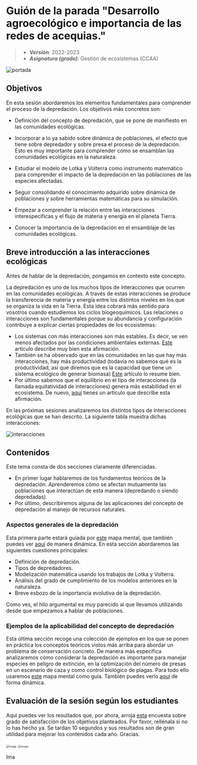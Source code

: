 # Guión de la parada "Desarrollo agroecológico e importancia de las redes de acequias."


> + **_Versión_**: 2022-2023
> + **_Asignatura (grado)_**: Gestión de ecosistemas (CCAA)

![portada](https://github.com/aprendiendo-cosas/Te_depredacion_ecologia_ccaa/raw/2021-2022/imagenes/portada.jpg)

## Objetivos 

En esta sesión abordaremos los elementos fundamentales para comprender el proceso de la depredación. Los objetivos más concretos son:

 + Definición del concepto de depredación, que se pone de manifiesto en las comunidades ecológicas.

 + Incorporar a lo ya sabido sobre dinámica de poblaciones, el efecto que tiene sobre depredador y sobre presa el proceso de la depredación. Esto es muy importante para comprender cómo se ensamblan las comunidades ecológicas en la naturaleza.

 + Estudiar el modelo de Lotka y Volterra como instrumento matemático para comprender el impacto de la depredación en las poblaciones de las especies afectadas.

 + Seguir consolidando el conocimiento adquirido sobre dinámica de poblaciones y sobre herramientas matemáticas para su simulación.

 + Empezar a comprender la relación entre las interacciones interespecíficas y el flujo de materia y energía en el planeta Tierra.

 + Conocer la importancia de la depredación en el ensamblaje de las comunidades ecológicas. 

 ## Breve introducción a las interacciones ecológicas

Antes de hablar de la depredación, pongamos en contexto este concepto. 

La depredación es uno de los muchos tipos de interacciones que ocurren en las comunidades ecológicas. A través de estas interacciones se produce la transferencia de materia y energía entre los distintos niveles en los que se organiza la vida en la Tierra. Esta idea cobrará más sentido para vosotros cuando estudiemos los ciclos biogeoquímicos. Las relaciones o interacciones son fundamentales porque su abundancia y configuración contribuye a explicar ciertas propiedades de los ecosistemas:

+ Los sistemas con más interacciones son más estables. Es decir, se ven menos afectados por las condiciones ambientales externas. [Este](https://github.com/aprendiendo-cosas/Te_depredacion_ecologia_ccaa/raw/2021-2022/biblio/interacciones_estabilidad_1.pdf) artículo describe muy bien esta afirmación. 
+ También se ha observado que en las comunidades en las que hay más interacciones, hay más productividad (todavía no sabemos qué es la productividad, así que diremos que es la capacidad que tiene un sistema ecológico de generar biomasa) [Este](https://github.com/aprendiendo-cosas/Te_depredacion_ecologia_ccaa/raw/2021-2022/biblio/interacciones_estabilidad_2.pdf) artículo lo resume bien. 
+ Por último sabemos que el equilibrio en el tipo de interacciones (la llamada equitatividad de interacciones) genera más estabilidad en el ecosistema. De nuevo, [aquí](https://github.com/aprendiendo-cosas/Te_depredacion_ecologia_ccaa/raw/2021-2022/biblio/interacciones_estabilidad_3.pdf) tienes un artículo que describe esta afirmación. 

En las próximas sesiones analizaremos los distintos tipos de interacciones ecológicas que se han descrito. La siguiente tabla muestra dichas interacciones:



![interacciones](https://github.com/aprendiendo-cosas/Te_depredacion_ecologia_ccaa/raw/2021-2022/imagenes/tipos_interacciones.png)



 ## Contenidos
Este tema consta de dos secciones claramente diferenciadas. 

+ En primer lugar hablaremos de los fundamentos teóricos de la depredación. Aprenderemos cómo se afectan mutuamente las poblaciones que interactúan de esta manera (depredando o siendo depredadas).
+ Por último, describiremos alguna de las aplicaciones del concepto de depredación al manejo de recursos naturales. 



### Aspectos generales de la depredación

Esta primera parte estará guiada por [este](https://github.com/aprendiendo-cosas/Te_depredacion_ecologia_ccaa/raw/2021-2022/presentacion/1_generalidades_depredacion.xmind) mapa mental, que también puedes ver [aquí](https://rawcdn.githack.com/aprendiendo-cosas/Te_depredacion_ecologia_ccaa/2021-2022/presentacion/1_generalidades_depredacion.html) de manera dinámica. En esta sección abordaremos las siguientes cuestiones principales:

+ Definición de depredación.
+ Tipos de depredadores.
+ Modelización matemática usando los trabajos de Lotka y Volterra.
+ Análisis del grado de cumplimiento de los modelos anteriores en la naturaleza.
+ Breve esbozo de la importancia evolutiva de la depredación.

Como ves, el hilo argumental es muy parecido al que llevamos utilizando desde que empezamos a hablar de poblaciones.


### Ejemplos de la aplicabilidad del concepto de depredación

Esta última sección recoge una colección de ejemplos en los que se ponen en práctica los conceptos teóricos vistos más arriba para abordar un problema de conservación concreto. De manera más específica analizaremos cómo considerar la depredación es importante para manejar especies en peligro de extinción, en la optimización del número de presas en un escenario de caza y como control biológico de plagas. Para todo ello usaremos [este](https://github.com/aprendiendo-cosas/Te_depredacion_ecologia_ccaa/raw/2021-2022/presentacion/3_aspectos_aplicados_depredacion.xmind) mapa mental como guía. También puedes verlo [aquí](https://rawcdn.githack.com/aprendiendo-cosas/Te_depredacion_ecologia_ccaa/2021-2022/presentacion/3_aspectos_aplicados_depredacion.html) de forma dinámica. 



## Evaluación de la sesión según los estudiantes

Aquí puedes ver los resultados que, por ahora, arroja [esta](https://docs.google.com/forms/d/e/1FAIpQLScbCKaNkzzjV5bH0yek41FO-KS7LtLhT_ilITS_ZR0Z2XJyCA/viewform?usp=sf_link) encuesta sobre grado de satisfacción de los objetivos planteados. Por favor, rellénala si no lo has hecho ya. Se tardan 10 segundos y sus resultados son de gran utilidad para mejorar los contenidos cada año. Gracias.

<img src="https://github.com/aprendiendo-cosas/Te_depredacion_ecologia_ccaa/raw/2021-2022/imagenes/cumplimiento_objetivos.png" alt="image" style="zoom:50%;" />

<img src="https://github.com/aprendiendo-cosas/Te_depredacion_ecologia_ccaa/raw/2021-2022/imagenes/desempenio_profesor.png" alt="image" style="zoom:50%;" />

Ima
